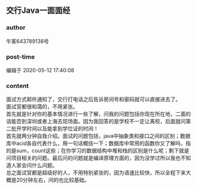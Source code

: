 ## 交行Java一面面经
### author 
牛客643789138号
### post-time 

编辑于  2020-05-12 17:40:08
### content 
<div class="post-topic-des nc-post-content">
 <div>
  面试方式邮件通知了，交行打电话之后告诉房间号和密码就可以直接进去了。
 </div>
 <div>
  面试官都很和蔼的，不用紧张。
 </div>
 <div>
  首先就是针对你的基本情况进行一些了解，问我的问题包括你现在所在地，二面的话能否到深圳或者上海去现场面。因为我回答的是学校不一定让离校，后面就问第二批开学时间以及能拿到学位证的时间！
 </div>
 <div>
  首先就两分钟自我介绍。面试的问题包括，java中抽象类和接口之间的区别；数据库中acid各自代表什么，用一句话概括一下；数据库中常用的函数你又了解吗，指的是sum，count这些；在你学习的数据结构中堆和栈的区别是什么呢；剩下就是问项目相关的问题。最后问的问题就是编译原理方面的，因为没学过所以我也不知道人家会问什么问题。
 </div>
 <div>
  总之面试官都是超级好的人，不用特别紧张的，因为语速比较快，所以全程下来大概是20分钟左右，问的也比较基础。
 </div>
</div>
